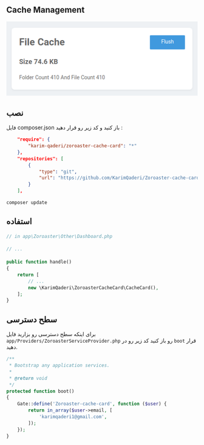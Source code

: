
## Cache Management

![](https://raw.githubusercontent.com/KarimQaderi/Zoroaster-cache-card/master/1.png)

## نصب 

فایل composer.json باز کنید و کد زیر رو قرار دهید :

```json
    "require": {
        "karim-qaderi/zoroaster-cache-card": "*"
    },
    "repositories": [
        {
            "type": "git",
            "url": "https://github.com/KarimQaderi/Zoroaster-cache-card.git"
        }
    ],
```

```bash
composer update
```

## استفاده 

```php
// in app\Zoroaster\Other\Dashboard.php

// ...

public function handle()
{
    return [
        // ...
        new \KarimQaderi\ZoroasterCacheCard\CacheCard(),
    ];
}
```


## سطح دسترسی 

برای اینکه سطح دسترسی رو بزارید فایل `app/Providers/ZoroasterServiceProvider.php` رو باز کنید کد زیر رو در `boot` قرار دهید. 

```php
/**
 * Bootstrap any application services.
 *
 * @return void
 */
protected function boot()
{
    Gate::define('Zoroaster-cache-card', function ($user) {
        return in_array($user->email, [
            'karimqaderi1@gmail.com',
        ]);
    });
}
```